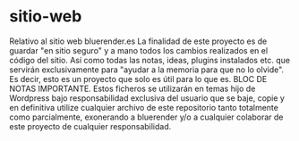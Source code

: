 # sitio-web
Relativo al sitio web bluerender.es
La finalidad de este proyecto es de guardar "en sitio seguro" y a mano todos los cambios realizados en el código del sitio.
Así como todas las notas, ideas, plugins instalados etc. que servirán exclusivamente para "ayudar a la memoria para que no lo olvide".
Es decir, esto es un proyecto que solo es útil para lo que es. BLOC DE NOTAS
IMPORTANTE. Estos ficheros se utilizarán en temas hijo de Wordpress bajo responsabilidad exclusiva del usuario que se baje, copie y en definitiva utilize cualquier archivo de este repositorio tanto totalmente como parcialmente, exonerando a bluerender y/o a cualquier colaborar de este proyecto de cualquier responsabilidad.
